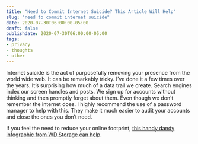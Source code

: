```yaml
---
title: "Need to Commit Internet Suicide? This Article Will Help"
slug: "need to commit internet suicide"
date: 2020-07-30T06:00:00-05:00
draft: false
publishdate: 2020-07-30T06:00:00-05:00
tags:
- privacy
- thoughts
- other
---
```


Internet suicide is the act of purposefully removing your presence from the world wide web. It can be remarkably tricky. I’ve done it a few times over the years. It’s surprising how much of a data trail we create. Search engines index our screen handles and posts. We sign up for accounts without thinking and then promptly forget about them. Even though we don’t remember the internet does. I highly recommend the use of a password manager to help with this. They make it much easier to audit your accounts and close the ones you don’t need.

If you feel the need to reduce your online footprint, [this handy dandy infographic from WD Storage can help][1]. 

[1]: https://www.wdstorage.co.uk/news/2018/12/how-disappear-internet-completely

